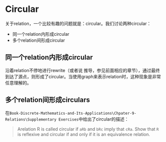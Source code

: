 # Circular

关于relation，一个比较有趣的问题就是：circular。我们讨论两种circular：

- 同一个relation内形成circular
- 多个relation间形成circular



## 同一个relation内形成circular

沿着relation不停地进行rewrite（或者说 推导，参见前面相应的章节），通过最终到达了源点，则形成了circular。当使用graph来表示relation时，这种现象是非常任意理解的。

## 多个relation间形成circulars

在`Book-Discrete-Mathematics-and-Its-Applications\Chpater-9-Relations\Supplementary Exercises`中给出了circular的描述：

> Arelation R is called circular if `aRb` and `bRc` imply that `cRa`. Show that `R` is reflexive and circular if and only if it is an equivalence relation.



